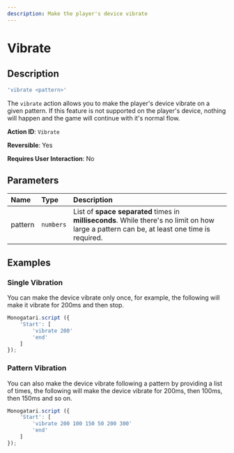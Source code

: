```yaml
---
description: Make the player's device vibrate
---
```


# Vibrate

## Description

```javascript
'vibrate <pattern>'
```

The `vibrate` action allows you to make the player's device vibrate on a given pattern. If this feature is not supported on the player's device, nothing will happen and the game will continue with it's normal flow.

**Action ID**: `Vibrate`

**Reversible**: Yes

**Requires User Interaction**: No

## Parameters

| Name | Type | Description |
| :--- | :--- | :--- |
| pattern | `numbers` | List of **space separated** times in **milliseconds**. While there's no limit on how large a pattern can be, at least one time is required. |

## Examples

### Single Vibration

You can make the device vibrate only once, for example, the following will make it vibrate for 200ms and then stop.

```javascript
Monogatari.script ({
    'Start': [
        'vibrate 200'
        'end'
    ]
});
```

### Pattern Vibration

You can also make the device vibrate following a pattern by providing a list of times, the following will make the device vibrate for 200ms, then 100ms, then 150ms and so on.

```javascript
Monogatari.script ({
    'Start': [
        'vibrate 200 100 150 50 200 300'
        'end'
    ]
});
```

